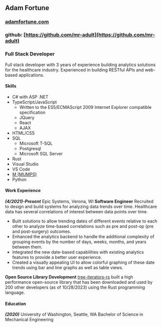 ## Adam Fortune
### [adamfortune.com](https://adamfortune.com)
### github: [https://github.com/mr-adult](https://github.com/mr-adult)

### Full Stack Developer
Full stack developer with 3 years of experience building analytics solutions for the healthcare industry. Experienced in building RESTful APIs and web-based applications.

#### Skills
- C# with ASP .NET
- TypeScript/JavaScript 
	- Written to the ES5/ECMAScript 2009 Internet Explorer compatible specification
	- JQuery
	- React
	- AJAX
- HTML/CSS
- SQL
	- Microsoft T-SQL
	- Postgresql
	- Microsoft SQL Server
- Rust
- Visual Studio
- VS Code
- [M (MUMPS)](https://en.wikipedia.org/wiki/MUMPS)
- Python

#### Work Experience
**_(4/2021)-Present_** Epic Systems, Verona, WI
**Software Engineer**
Recruited to design and build systems for analyzing data trends over time. Healthcare data has several correlations of interest between data points over time. 
- Built solutions to allow trending dates of different events relative to each other to analyze time-based correlations such as pre and post-op (pre and post-surgery) outcomes.
- Enhanced the analytics backend to handle the additional complexity of grouping events by the number of days, weeks, months, and years between them.
- Integrated the new date-based capabilities with existing analytics features to provide a better user experience.
- Created a visually appealing UI to allow colorful graphing of these date trends using bar and line graphs as well as table views.

**Open Source Library Development**
[tree-iterators-rs](https://crates.io/crates/tree_iterators_rs) built a high performance open-source library that has been downloaded and used by 200 other developers (as of 10/28/2023) using the Rust programming language. 

#### Education
_**(2020)**_ University of Washington, Seattle, WA
Bachelor of Science in Mechanical Engineering